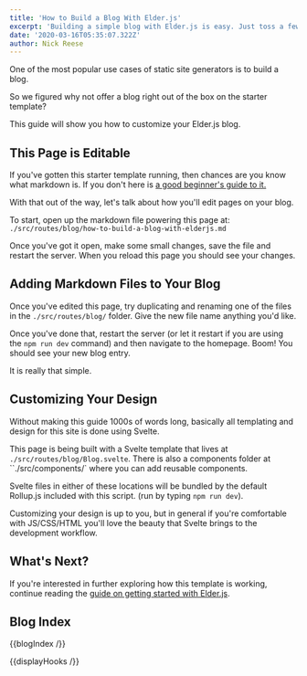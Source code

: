 ```yaml
---
title: 'How to Build a Blog With Elder.js'
excerpt: 'Building a simple blog with Elder.js is easy. Just toss a few markdown files in a folder of this project!'
date: '2020-03-16T05:35:07.322Z'
author: Nick Reese
---
```


One of the most popular use cases of static site generators is to build a blog.

So we figured why not offer a blog right out of the box on the starter template?

This guide will show you how to customize your Elder.js blog.

## This Page is Editable

If you've gotten this starter template running, then chances are you know what markdown is. If you don't here is <a href="https://medium.com/@itsjzt/beginner-guide-to-markdown-229adce30074">a good beginner's guide to it.</a>

With that out of the way, let's talk about how you'll edit pages on your blog.

To start, open up the markdown file powering this page at: `./src/routes/blog/how-to-build-a-blog-with-elderjs.md`

Once you've got it open, make some small changes, save the file and restart the server.
When you reload this page you should see your changes.

## Adding Markdown Files to Your Blog

Once you've edited this page, try duplicating and renaming one of the files in the `./src/routes/blog/` folder. Give the new file name anything you'd like.

Once you've done that, restart the server (or let it restart if you are using the `npm run dev` command) and then navigate to the homepage. Boom! You should see your new blog entry.

It is really that simple.

## Customizing Your Design

Without making this guide 1000s of words long, basically all templating and design for this site is done using Svelte.

This page is being built with a Svelte template that lives at `./src/routes/blog/Blog.svelte`. There is also a components folder at ``./src/components/` where you can add reusable components.

Svelte files in either of these locations will be bundled by the default Rollup.js included with this script. (run by typing `npm run dev`).

Customizing your design is up to you, but in general if you're comfortable with JS/CSS/HTML you'll love the beauty that Svelte brings to the development workflow.

## What's Next?

If you're interested in further exploring how this template is working, continue reading the <a href="/getting-started/">guide on getting started with Elder.js</a>.

## Blog Index

{{blogIndex /}}

{{displayHooks /}}
